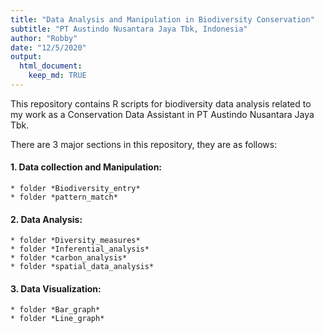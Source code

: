 ```yaml
---
title: "Data Analysis and Manipulation in Biodiversity Conservation"
subtitle: "PT Austindo Nusantara Jaya Tbk, Indonesia"
author: "Robby"
date: "12/5/2020"
output: 
  html_document:
    keep_md: TRUE
---
```




This repository contains R scripts for biodiversity data analysis related to my work as a Conservation Data Assistant in PT Austindo Nusantara Jaya Tbk.

There are 3 major sections in this repository, they are as follows:

#### **1. Data collection and Manipulation:**
    * folder *Biodiversity_entry*
    * folder *pattern_match*

#### **2. Data Analysis:**
    * folder *Diversity_measures*
    * folder *Inferential_analysis*
    * folder *carbon_analysis*
    * folder *spatial_data_analysis*
    
#### **3. Data Visualization:**
    * folder *Bar_graph*
    * folder *Line_graph*
    
